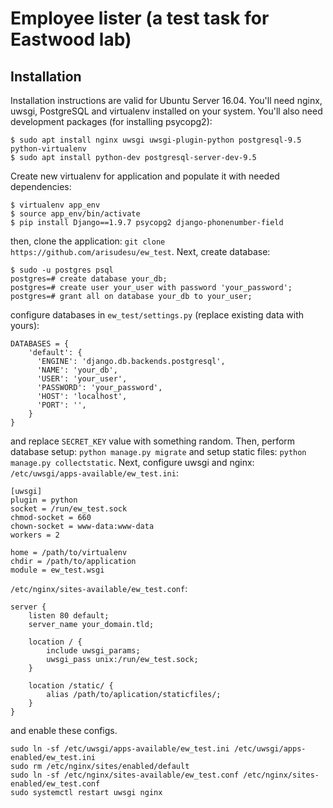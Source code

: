 # Employee lister (a test task for Eastwood lab)

## Installation
Installation instructions are valid for Ubuntu Server 16.04. 
You'll need nginx, uwsgi, PostgreSQL and virtualenv installed on your system. You'll also need development packages (for installing psycopg2):
```
$ sudo apt install nginx uwsgi uwsgi-plugin-python postgresql-9.5 python-virtualenv
$ sudo apt install python-dev postgresql-server-dev-9.5
```
Create new virtualenv for application and populate it with needed dependencies:
``` 
$ virtualenv app_env
$ source app_env/bin/activate
$ pip install Django==1.9.7 psycopg2 django-phonenumber-field
```
then, clone the application: ```git clone https://github.com/arisudesu/ew_test```. Next, create database:
```
$ sudo -u postgres psql
postgres=# create database your_db;
postgres=# create user your_user with password 'your_password';
postgres=# grant all on database your_db to your_user;
```
configure databases in `ew_test/settings.py` (replace existing data with yours):
```
DATABASES = {
    'default': {
      'ENGINE': 'django.db.backends.postgresql',
      'NAME': 'your_db',
      'USER': 'your_user',
      'PASSWORD': 'your_password',
      'HOST': 'localhost',
      'PORT': '',
    }
}
```
and replace `SECRET_KEY` value with something random. Then, perform database setup: `python manage.py migrate` and setup static files: `python manage.py collectstatic`. Next, configure uwsgi and nginx:
`/etc/uwsgi/apps-available/ew_test.ini`:
```
[uwsgi]
plugin = python
socket = /run/ew_test.sock
chmod-socket = 660
chown-socket = www-data:www-data
workers = 2

home = /path/to/virtualenv
chdir = /path/to/application
module = ew_test.wsgi
```
`/etc/nginx/sites-available/ew_test.conf`:
```
server {
    listen 80 default;
    server_name your_domain.tld;

    location / {
        include uwsgi_params;
        uwsgi_pass unix:/run/ew_test.sock;
    }
    
    location /static/ {
        alias /path/to/aplication/staticfiles/;
    }
}
```
and enable these configs.
```
sudo ln -sf /etc/uwsgi/apps-available/ew_test.ini /etc/uwsgi/apps-enabled/ew_test.ini
sudo rm /etc/nginx/sites/enabled/default
sudo ln -sf /etc/nginx/sites-available/ew_test.conf /etc/nginx/sites-enabled/ew_test.conf
sudo systemctl restart uwsgi nginx
```
